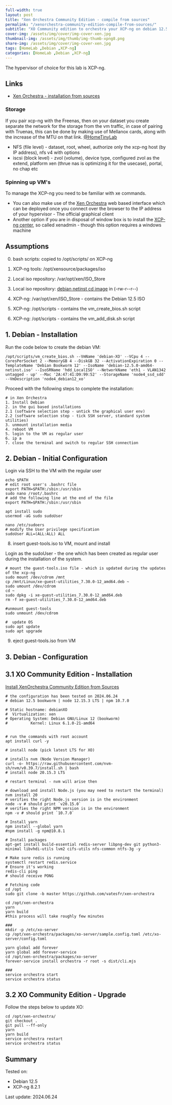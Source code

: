 ```yaml
---
full-width: true
layout: post
title: "Xen Orchestra Community Edition - compile from sources"
permalink: "/xenorchestra-community-edition-compile-from-sources/"
subtitle: "XO Community edition to orchestra your XCP-ng on debian 12.5"
cover-img: /assets/img/cover/img-cover-xen.jpg
thumbnail-img: /assets/img/thumb/img-thumb-xpng8.png
share-img: /assets/img/cover/img-cover-xen.jpg
tags: [HomeLab ,Debian ,XCP-ng]
categories: [HomeLab ,Debian ,XCP-ng]
---
```

The hypervisor of choice for this lab is XCP-ng.

## Links

* [Xen Orchestra - installation from sources](https://xen-orchestra.com/docs/installation.html#from-the-sources)

### Storage

If you pair xcp-ng with the Freenas, then on your dataset you create separate the network for the storage from the vm traffic, in case of pairing with Truenas, this can be done by making use of Mellanox cards, along with the increase of the MTU on that link. [@HomeTinyLab](https://www.youtube.com/watch?v=bCPUlaUc6wc)

+ NFS (file level) - dataset, root, wheel, authorize only the xcp-ng host (by IP address), nfs v4 with options
+ iscsi (block level) - zvol (volume), device type, configured zvol as the extend, platform xen (thrue nas is optimizing it for the usecase), portal, no chap etc

### Spinning up VM's

To manage the XCP-ng you need to be familiar with xe commands.

+ You can also make use of the [Xen Orchestra](https://xen-orchestra.com/docs/installation.html#xoa) web based interface which can be deployed once you connect over the browser to the IP address of your hypervisor - The official graphical client
+ Another option if you are in disposal of window box is to install the [XCP-ng center](https://github.com/xcp-ng/xenadmin/releases/), so called xenadmin - though this option requires a windows machine

## Assumptions

0. bash scripts: copied to /opt/scripts/ on XCP-ng
1. XCP-ng tools: /opt/xensource/packages/iso

2. Local iso repository: /var/opt/xen/ISO_Store
3. Local iso repository: [debian netinst cd image](https://www.debian.org/CD/netinst/) in (-rw-r--r--)

4. XCP-ng: /var/opt/xen/ISO_Store - contains the Debian 12.5 ISO
5. XCP-ng: /opt/scripts - contains the vm_create_bios.sh script
6. XCP-ng: /opt/scripts - contains the vm_add_disk.sh script

## 1. Debian - Installation

Run the code below to create the debian VM:

```shell
/opt/scripts/vm_create_bios.sh --VmName 'debian-XO' --VCpu 4 --CoresPerSocket 2 --MemoryGB 4 --DiskGB 32 --ActivationExpiration 0 --TemplateName 'Debian Bookworm 12' --IsoName 'debian-12.5.0-amd64-netinst.iso' --IsoSRName 'hdd_LocalISO' --NetworkName 'eth1 - VLAN1342 untagged - up' --Mac '2A:47:41:D9:99:52' --StorageName 'node4_ssd_sdd' --VmDescription 'node4_debian12_xo'
```

Proceed with the following steps to complete the installation:

```code
# in Xen Orchestra
1. Install Debian
2. in the gui based installations
2.1 (software selection step - untick the graphical user env)
2.2 (software selection step - tick SSH server, standard system utilities)
3. unmount installation media
4. reboot VM
5. login to the VM as regular user
6. ip a
7. close the terminal and switch to regular SSH connection
```

## 2. Debian - Initial Configuration

Login via SSH to the VM with the regular user

```shell
echo $PATH
# edit root user's .bashrc file
export PATH=$PATH:/sbin:/usr/sbin
sudo nano /root/.bashrc
# add the following line at the end of the file
export PATH=$PATH:/sbin:/usr/sbin

apt install sudo
usermod -aG sudo sudoUser

nano /etc/sudoers
# modify the User privilege specification
sudoUser ALL=(ALL:ALL) ALL
```

8. insert guest-tools.iso to VM, mount and install

Login as the sudoUser - the one which has been created as regular user during the installation of the system.

```shell
# mount the guest-tools.iso file - which is updated during the updates of the xcp-ng
sudo mount /dev/cdrom /mnt
cp /mnt/Linux/xe-guest-utilities_7.30.0-12_amd64.deb ~
sudo umount /dev/cdrom
cd ~
sudo dpkg -i xe-guest-utilities_7.30.0-12_amd64.deb
rm -f xe-guest-utilities_7.30.0-12_amd64.deb

#unmount guest-tools
sudo unmount /dev/cdrom

#  update OS
sudo apt update
sudo apt upgrade
```

9. eject guest-tools.iso from VM

## 3. Debian - Configuration

## 3.1 XO Community Edition - Installation

[Install XenOrchestra Community Edition from Sources](https://xen-orchestra.com/docs/installation.html#from-the-sources)

```shell
# the configuration has been tested on 2024.06.24
# debian 12.5 bookworm | node 12.15.3 LTS | npm 10.7.0

# Static hostname: debianXO
#  Virtualization: xen
# Operating System: Debian GNU/Linux 12 (bookworm)  
#          Kernel: Linux 6.1.0-21-amd64


# run the commands with root account
apt install curl -y

# install node (pick latest LTS for XO)

# installs nvm (Node Version Manager)
curl -o- https://raw.githubusercontent.com/nvm-sh/nvm/v0.39.7/install.sh | bash
# install node 20.15.3 LTS

# restart terminal - nvm will arise then

# download and install Node.js (you may need to restart the terminal)
nvm install 20
# verifies the right Node.js version is in the environment
node -v # should print `v20.15.0`
# verifies the right NPM version is in the environment
npm -v # should print `10.7.0`

# Install yarn
npm install --global yarn
#npm install -g npm@10.8.1

# Install packages
apt-get install build-essential redis-server libpng-dev git python3-minimal libvhdi-utils lvm2 cifs-utils nfs-common ntfs-3g -y

# Make sure redis is running
systemctl restart redis.service
# Ensure it's working
redis-cli ping
# should receive PONG

# Fetching code
cd /opt
sudo git clone -b master https://github.com/vatesfr/xen-orchestra

cd /opt/xen-orchestra
yarn
yarn build
#this process will take roughly few minutes

###
mkdir -p /etc/xo-server
cp /opt/xen-orchestra/packages/xo-server/sample.config.toml /etc/xo-server/config.toml

yarn global add forever
yarn global add forever-service
cd /opt/xen-orchestra/packages/xo-server
forever-service install orchestra -r root -s dist/cli.mjs

###
service orchestra start
service orchestra status
```

## 3.2 XO Community Edition - Upgrade

Follow the steps below to update XO:

```shell
cd /opt/xen-orchestra/
git checkout .
git pull --ff-only
yarn
yarn build
service orchestra restart
service orchestra status
```

## Summary

Tested on:
* Debian 12.5
* XCP-ng 8.2.1

Last update: 2024.06.24

